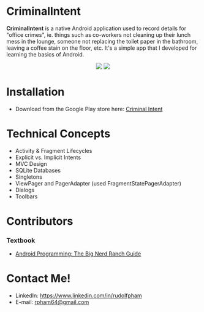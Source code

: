# CriminalIntent

**CriminalIntent** is a native Android application used to record details for "office crimes", ie. things such as co-workers not
cleaning up their lunch mess in the lounge, someone not replacing the toilet paper in the bathroom, leaving a coffee stain on the floor,
etc. It's a simple app that I developed for learning the basics of Android.

<p align="center">
  <img src="http://i.imgur.com/khy8bQV.png" />
  <img src="http://i.imgur.com/oP4xiFP.png" />
</p>

# Installation

  * Download from the Google Play store here: [Criminal Intent](https://play.google.com/store/apps/details?id=com.rpham64.android.criminalintent&hl=en)

# Technical Concepts

  * Activity & Fragment Lifecycles
  * Explicit vs. Implicit Intents
  * MVC Design
  * SQLite Databases
  * Singletons
  * ViewPager and PagerAdapter (used FragmentStatePagerAdapter)
  * Dialogs
  * Toolbars

# Contributors

### Textbook

  * [Android Programming: The Big Nerd Ranch Guide](https://www.bignerdranch.com/we-write/android-programming/)

# Contact Me!

  * LinkedIn: https://www.linkedin.com/in/rudolfpham
  * E-mail: rpham64@gmail.com
